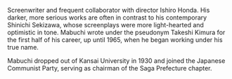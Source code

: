 <!-- Kaoru Mabuchi -->

Screenwriter and frequent collaborator with director Ishiro Honda. His darker, more serious works are often in contrast to his contemporary Shinichi Sekizawa, whose screenplays were more light-hearted and optimistic in tone. Mabuchi wrote under the pseudonym Takeshi Kimura for the first half of his career, up until 1965, when he began working under his true name.

Mabuchi dropped out of Kansai University in 1930 and joined the Japanese Communist Party, serving as chairman of the Saga Prefecture chapter.